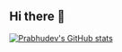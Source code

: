 ## Hi there 👋

<!--
**prabhu797/prabhu797** is a ✨ _special_ ✨ repository because its `README.md` (this file) appears on your GitHub profile.

Here are some ideas to get you started:

- 🔭 I’m currently working on ...
- 🌱 I’m currently learning ...
- 👯 I’m looking to collaborate on ...
- 🤔 I’m looking for help with ...
- 💬 Ask me about ...
- 📫 How to reach me: ...
- 😄 Pronouns: ...
- ⚡ Fun fact: ...
-->
[![Prabhudev's GitHub stats](https://github-readme-stats.vercel.app/api?username=prabhu797)](https://github.com/prabhu797/github-readme-stats)
